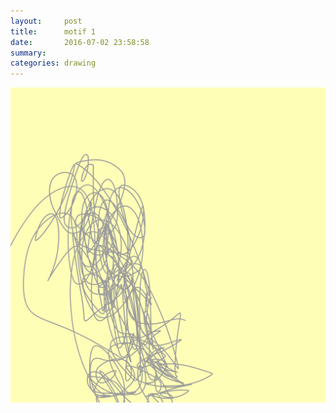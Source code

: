 ```yaml
---
layout:     post
title:      motif 1
date:       2016-07-02 23:58:58
summary:    
categories: drawing
---
```

![motif 1](/images/diary/motif-1.png "or the lack of")
